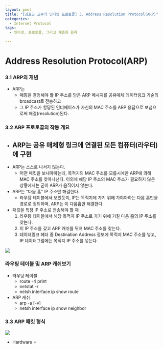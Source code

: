 ```yaml
---
layout: post
title: "[김효곤 교수의 인터넷 프로토콜] 3. Address Resolution Protocol(ARP)"
categories:
  - Internet Protocol
tags:
  - 인터넷, 프로토콜, 그리고 계층화 원칙

---
```


# Address Resolution Protocol(ARP)

### 3.1 ARP의 개념

- ARP는
  - 매핑을 결정해야 할 IP 주소를 담은 ARP 메시지를 공유매체 데이터링크 기술의 broadcast로 전송하고
  - 그 IP 주소가 할당된 인터페이스가 자신의 MAC 주소를 ARP 응답으로 보냄으로써 해결(resolution)된다.

### 3.2 ARP 프로토콜의 작동 개요

- ARP는 공유 매체형 링크에 연결된 모든 컴퓨터(라우터)에 구현
  - 
- ARP는 스스로 나서지 않는다.
  - 어떤 패킷을 보내야하는데, 목적지의 MAC 주소를 모를시에만 ARP에 의해 MAC 주소를 찾아나선다. 이외에 해당 IP 주소의 MAC 주소가 필요하지 않은 상황에서는 굳이 ARP가 움직이지 않는다.
- ARP는 "다음 홉" IP 주소만 해결한다.
  - 라우팅 테이블에서 보았듯이, IP는 목적지에 가기 위해 가야아하는 다음 홉만을 경로로 정의하며, ARP는 이 다음홉만 해결한다.
- 패킷을 특정 IP 주소로 전송해야 할 때
  1. 라우팅 테이블에서 해당 목적지 IP 주소로 가기 위해 거칠 다음 홉의 IP 주소를 찾는다.
  2. 이 IP 주소를 갖고 ARP 캐쉬를 뒤져 MAC 주소를 찾는다.
  3. 데이터링크 헤더 중 Destination Address 정보에 목적지 MAC 주소를 넣고, IP 데이터그램에는 목적지 IP 주소를 넣는다.

![]({{site.url}}/assets/images/102.png)

### 라우팅 테이블 및 ARP 캐쉬보기

- 라우팅 테이블
  - route -4 print
  - netstat -r
  - netsh interface ip show route
- ARP 캐쉬
  - arp -a [-v]
  - netsh interface ip show neighbor

### 3.3 ARP 패킷 형식

![]({{site.url}}/assets/images/103.png)

- Hardware = 
